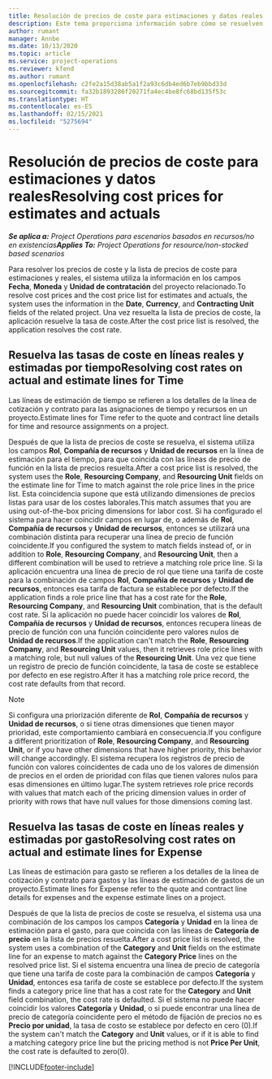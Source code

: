 ```yaml
---
title: Resolución de precios de coste para estimaciones y datos reales
description: Este tema proporciona información sobre cómo se resuelven los precios de venta en estimaciones y reales.
author: rumant
manager: Annbe
ms.date: 10/13/2020
ms.topic: article
ms.service: project-operations
ms.reviewer: kfend
ms.author: rumant
ms.openlocfilehash: c2fe2a15d38ab5a1f2a93c6db4ed6b7eb9bbd33d
ms.sourcegitcommit: fa32b1893286f20271fa4ec4be8fc68bd135f53c
ms.translationtype: HT
ms.contentlocale: es-ES
ms.lasthandoff: 02/15/2021
ms.locfileid: "5275694"
---
```

# <a name="resolving-cost-prices-for-estimates-and-actuals"></a><span data-ttu-id="dcbc7-103">Resolución de precios de coste para estimaciones y datos reales</span><span class="sxs-lookup"><span data-stu-id="dcbc7-103">Resolving cost prices for estimates and actuals</span></span>

<span data-ttu-id="dcbc7-104">_**Se aplica a:** Project Operations para escenarios basados en recursos/no en existencias_</span><span class="sxs-lookup"><span data-stu-id="dcbc7-104">_**Applies To:** Project Operations for resource/non-stocked based scenarios_</span></span>

<span data-ttu-id="dcbc7-105">Para resolver los precios de coste y la lista de precios de coste para estimaciones y reales, el sistema utiliza la información en los campos **Fecha**, **Moneda** y **Unidad de contratación** del proyecto relacionado.</span><span class="sxs-lookup"><span data-stu-id="dcbc7-105">To resolve cost prices and the cost price list for estimates and actuals, the system uses the information in the **Date**, **Currency**, and **Contracting Unit** fields of the related project.</span></span> <span data-ttu-id="dcbc7-106">Una vez resuelta la lista de precios de coste, la aplicación resuelve la tasa de coste.</span><span class="sxs-lookup"><span data-stu-id="dcbc7-106">After the cost price list is resolved, the application resolves the cost rate.</span></span>

## <a name="resolving-cost-rates-on-actual-and-estimate-lines-for-time"></a><span data-ttu-id="dcbc7-107">Resuelva las tasas de coste en líneas reales y estimadas por tiempo</span><span class="sxs-lookup"><span data-stu-id="dcbc7-107">Resolving cost rates on actual and estimate lines for Time</span></span>

<span data-ttu-id="dcbc7-108">Las líneas de estimación de tiempo se refieren a los detalles de la línea de cotización y contrato para las asignaciones de tiempo y recursos en un proyecto.</span><span class="sxs-lookup"><span data-stu-id="dcbc7-108">Estimate lines for Time refer to the quote and contract line details for time and resource assignments on a project.</span></span>

<span data-ttu-id="dcbc7-109">Después de que la lista de precios de coste se resuelva, el sistema utiliza los campos **Rol**, **Compañía de recursos** y **Unidad de recursos** en la línea de estimación para el tiempo, para que coincida con las líneas de precio de función en la lista de precios resuelta.</span><span class="sxs-lookup"><span data-stu-id="dcbc7-109">After a cost price list is resolved, the system uses the **Role**, **Resourcing Company**, and **Resourcing Unit** fields on the estimate line for Time to match against the role price lines in the price list.</span></span> <span data-ttu-id="dcbc7-110">Esta coincidencia supone que está utilizando dimensiones de precios listas para usar de los costes laborales.</span><span class="sxs-lookup"><span data-stu-id="dcbc7-110">This match assumes that you are using out-of-the-box pricing dimensions for labor cost.</span></span> <span data-ttu-id="dcbc7-111">Si ha configurado el sistema para hacer coincidir campos en lugar de, o además de **Rol**, **Compañía de recursos** y **Unidad de recursos**, entonces se utilizará una combinación distinta para recuperar una línea de precio de función coincidente.</span><span class="sxs-lookup"><span data-stu-id="dcbc7-111">If you configured the system to match fields instead of, or in addition to **Role**, **Resourcing Company**, and **Resourcing Unit**, then a different combination will be used to retrieve a matching role price line.</span></span> <span data-ttu-id="dcbc7-112">Si la aplicación encuentra una línea de precio de rol que tiene una tarifa de coste para la combinación de campos **Rol**, **Compañía de recursos** y **Unidad de recursos**, entonces esa tarifa de factura se establece por defecto.</span><span class="sxs-lookup"><span data-stu-id="dcbc7-112">If the application finds a role price line that has a cost rate for the **Role**, **Resourcing Company**, and **Resourcing Unit** combination, that is the default cost rate.</span></span> <span data-ttu-id="dcbc7-113">Si la aplicación no puede hacer coincidir los valores de **Rol**, **Compañía de recursos** y **Unidad de recursos**, entonces recupera líneas de precio de función con una función coincidente pero valores nulos de **Unidad de recursos**.</span><span class="sxs-lookup"><span data-stu-id="dcbc7-113">If the application can't match the **Role**, **Resourcing Company**, and **Resourcing Unit** values, then it retrieves role price lines with a matching role, but null values of the **Resourcing Unit**.</span></span> <span data-ttu-id="dcbc7-114">Una vez que tiene un registro de precio de función coincidente, la tasa de coste se establece por defecto en ese registro.</span><span class="sxs-lookup"><span data-stu-id="dcbc7-114">After it has a matching role price record, the cost rate defaults from that record.</span></span> 

> [!NOTE]
> <span data-ttu-id="dcbc7-115">Si configura una priorización diferente de **Rol**, **Compañía de recursos** y **Unidad de recursos**, o si tiene otras dimensiones que tienen mayor prioridad, este comportamiento cambiará en consecuencia.</span><span class="sxs-lookup"><span data-stu-id="dcbc7-115">If you configure a different prioritization of **Role**, **Resourcing Company**, and **Resourcing Unit**, or if you have other dimensions that have higher priority, this behavior will change accordingly.</span></span> <span data-ttu-id="dcbc7-116">El sistema recupera los registros de precio de función con valores coincidentes de cada uno de los valores de dimensión de precios en el orden de prioridad con filas que tienen valores nulos para esas dimensiones en último lugar.</span><span class="sxs-lookup"><span data-stu-id="dcbc7-116">The system retrieves role price records with values that match each of the pricing dimension values in order of priority with rows that have null values for those dimensions coming last.</span></span>

## <a name="resolving-cost-rates-on-actual-and-estimate-lines-for-expense"></a><span data-ttu-id="dcbc7-117">Resuelva las tasas de coste en líneas reales y estimadas por gasto</span><span class="sxs-lookup"><span data-stu-id="dcbc7-117">Resolving cost rates on actual and estimate lines for Expense</span></span>

<span data-ttu-id="dcbc7-118">Las líneas de estimación para gasto se refieren a los detalles de la línea de cotización y contrato para gastos y las líneas de estimación de gastos de un proyecto.</span><span class="sxs-lookup"><span data-stu-id="dcbc7-118">Estimate lines for Expense refer to the quote and contract line details for expenses and the expense estimate lines on a project.</span></span>

<span data-ttu-id="dcbc7-119">Después de que la lista de precios de coste se resuelva, el sistema usa una combinación de los campos los campos **Categoría** y **Unidad** en la línea de estimación para el gasto, para que coincida con las líneas de **Categoría de precio** en la lista de precios resuelta.</span><span class="sxs-lookup"><span data-stu-id="dcbc7-119">After a cost price list is resolved, the system uses a combination of the **Category** and **Unit** fields on the estimate line for an expense to match against the **Category Price** lines on the resolved price list.</span></span> <span data-ttu-id="dcbc7-120">Si el sistema encuentra una línea de precio de categoría que tiene una tarifa de coste para la combinación de campos **Categoría** y **Unidad**, entonces esa tarifa de coste se establece por defecto.</span><span class="sxs-lookup"><span data-stu-id="dcbc7-120">If the system finds a category price line that has a cost rate for the **Category** and **Unit** field combination, the cost rate is defaulted.</span></span> <span data-ttu-id="dcbc7-121">Si el sistema no puede hacer coincidir los valores **Categoría** y **Unidad**, o si puede encontrar una línea de precio de categoría coincidente pero el método de fijación de precios no es **Precio por unidad**, la tasa de costo se establece por defecto en cero (0).</span><span class="sxs-lookup"><span data-stu-id="dcbc7-121">If the system can't match the **Category** and **Unit** values, or if it is able to find a matching category price line but the pricing method is not **Price Per Unit**, the cost rate is defaulted to zero(0).</span></span>


[!INCLUDE[footer-include](../includes/footer-banner.md)]